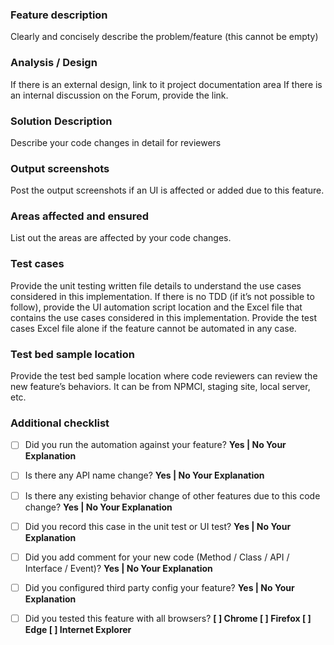 ### Feature description

Clearly and concisely describe the problem/feature (this cannot be empty)

### Analysis / Design

If there is an external design, link to it project documentation area
If there is an internal discussion on the Forum, provide the link.

### Solution Description

Describe your code changes in detail for reviewers

### Output screenshots

Post the output screenshots if an UI is affected or added due to this feature.

### Areas affected and ensured

List out the areas are affected by your code changes.

### Test cases

Provide the unit testing written file details to understand the use cases considered in this implementation.
If there is no TDD (if it’s not possible to follow), provide the UI automation script location and the Excel file that contains the use cases considered in this implementation.
Provide the test cases Excel file alone if the feature cannot be automated in any case.

### Test bed sample location

Provide the test bed sample location where code reviewers can review the new feature’s behaviors. It can be from NPMCI, staging site, local server, etc.

### Additional checklist

- [ ] Did you run the automation against your feature? <b> Yes | No Your Explanation </b>

- [ ] Is there any API name change? <b> Yes | No Your Explanation </b>

- [ ] Is there any existing behavior change of other features due to this code change? <b> Yes | No Your Explanation </b>

- [ ] Did you record this case in the unit test or UI test? <b> Yes | No Your Explanation </b>

- [ ] Did you add comment for your new code (Method / Class / API / Interface / Event)? <b> Yes | No Your Explanation </b>

- [ ] Did you configured third party config your feature? <b> Yes | No Your Explanation </b>

- [ ] Did you tested this feature with all browsers? <b> [ ] Chrome [ ] Firefox [ ] Edge [ ] Internet Explorer </b>

 

